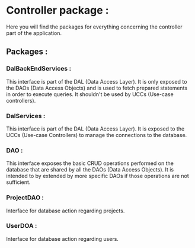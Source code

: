 # Controller package :

Here you will find the packages for everything concerning the controller part of the application.

## Packages :
### DalBackEndServices :
<p>
This interface is part of the DAL (Data Access Layer). It is only exposed to the DAOs (Data
Access Objects) and is used to fetch prepared statements in order to execute queries. It
shouldn't be used by UCCs (Use-case controllers).
</p>

### DalServices :
<p>
This interface is part of the DAL (Data Access Layer). It is exposed to the UCCs (Use-case
Controllers) to manage the connections to the database.
</p>

### DAO :
<p>
This interface exposes the basic CRUD operations performed on the database that are shared by all
the DAOs (Data Access Objects). It is intended to by extended by more specific DAOs if those
operations are not sufficient.
</p>

### ProjectDAO :
<p>
Interface for database action regarding projects.
</p>

### UserDOA :
<p>
Interface for database action regarding users.
</p>

